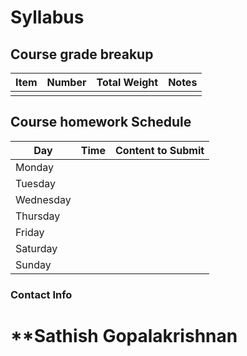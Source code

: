 # Syllabus

## Course grade breakup

| Item | Number | Total Weight | Notes |
| ---- | ------ | ------------ | ----- |
|      |        |              |       | 


## Course homework Schedule
| Day       | Time | Content to Submit |
| --------- | ---- | ----------------- |
| Monday    |      |                   |
| Tuesday   |      |                   |
| Wednesday |      |                   |
| Thursday  |      |                   |
| Friday    |      |                   |
| Saturday  |      |                   |
| Sunday    |      |                   |


### Contact Info
# **Sathish Gopalakrishnan
